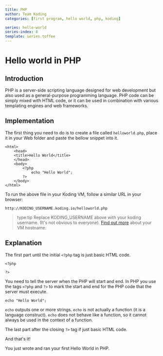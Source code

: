 ```yaml
---
title: PHP
author: Team Koding
categories: [first program, hello world, php, koding]

series: hello-world
series-index: 8
template: series.toffee
---
```


# Hello world in PHP

## Introduction

PHP is a server-side scripting language designed for web development but also used as a general-purpose programming language. PHP code can be simply mixed with HTML code, or it can be used in combination with various templating engines and web frameworks.

## Implementation

The first thing you need to do is to create a file called `helloworld.php`, place it in your Web folder and paste the bellow snippet into it.

```
<html>
	<head>
	<title>Hello World</title>
	</head>
	<body>
        <?php
            echo "Hello World";
        ?>
    </body>
</html>
```

To run the above file in your Koding VM, follow a similar URL in your browser:

```
http://KODING_USERNAME.koding.io/helloworld.php
```
> type:tip
> Replace KODING_USERNAME above with your koding username. (It's not obvious to everyone).
> [Find out more](http://learn.koding.com/faq/vm-hostname/) about your VM hostname.

## Explanation

The first part until the initial `<?php` tag is just basic HTML code.

```
<?php

?>
```

You need to tell the server when the PHP will start and end. In PHP you use the tags `<?php` and `?>` to mark the start and end for the PHP code that the server must execute.

```
echo "Hello World";
```

`echo` outputs one or more strings. `echo` is not actually a function (it is a language construct). `echo` does not behave like a function, so it cannot always be used in the context of a function.

The last part after the closing `?>` tag if just basic HTML code.

And that's it!

You just wrote and ran your first Hello World in PHP.
